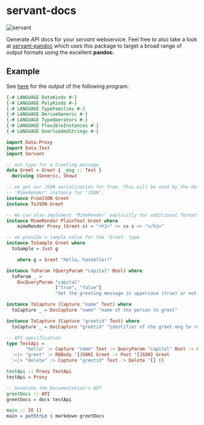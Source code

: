 # servant-docs

![servant](https://raw.githubusercontent.com/haskell-servant/servant/master/servant.png)

Generate API docs for your *servant* webservice. Feel free to also take a look at [servant-pandoc](https://github.com/mpickering/servant-pandoc) which uses this package to target a broad range of output formats using the excellent **pandoc**.

## Example

See [here](https://github.com/haskell-servant/servant/blob/master/servant-docs/example/greet.md) for the output of the following program.

``` haskell
{-# LANGUAGE DataKinds #-}
{-# LANGUAGE PolyKinds #-}
{-# LANGUAGE TypeFamilies #-}
{-# LANGUAGE DeriveGeneric #-}
{-# LANGUAGE TypeOperators #-}
{-# LANGUAGE FlexibleInstances #-}
{-# LANGUAGE OverloadedStrings #-}

import Data.Proxy
import Data.Text
import Servant

-- our type for a Greeting message
data Greet = Greet { _msg :: Text }
  deriving (Generic, Show)

-- we get our JSON serialization for free. This will be used by the default
-- 'MimeRender' instance for 'JSON'.
instance FromJSON Greet
instance ToJSON Greet

-- We can also implement 'MimeRender' explicitly for additional formats.
instance MimeRender PlainText Greet where
    mimeRender Proxy (Greet s) = "<h1>" <> cs s <> "</h1>"

-- we provide a sample value for the 'Greet' type
instance ToSample Greet where
  toSample = Just g

    where g = Greet "Hello, haskeller!"

instance ToParam (QueryParam "capital" Bool) where
  toParam _ =
    DocQueryParam "capital"
                  ["true", "false"]
                  "Get the greeting message in uppercase (true) or not (false). Default is false."

instance ToCapture (Capture "name" Text) where
  toCapture _ = DocCapture "name" "name of the person to greet"

instance ToCapture (Capture "greetid" Text) where
  toCapture _ = DocCapture "greetid" "identifier of the greet msg to remove"

-- API specification
type TestApi =
       "hello" :> Capture "name" Text :> QueryParam "capital" Bool :> Get '[JSON,PlainText] Greet
  :<|> "greet" :> RQBody '[JSON] Greet :> Post '[JSON] Greet
  :<|> "delete" :> Capture "greetid" Text :> Delete '[] ()

testApi :: Proxy TestApi
testApi = Proxy

-- Generate the Documentation's ADT
greetDocs :: API
greetDocs = docs testApi

main :: IO ()
main = putStrLn $ markdown greetDocs
```

